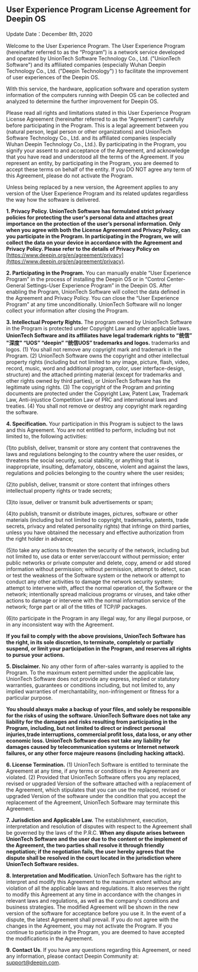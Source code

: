 ## User Experience Program License Agreement for Deepin OS

Update Date：December 8th, 2020

Welcome to the User Experience Program. The User Experience Program (hereinafter referred to as the “Program”) is a network service developed and operated by UnionTech Software Technology Co., Ltd. ("UnionTech Software") and its affiliated companies (especially Wuhan Deepin Technology Co., Ltd. ("Deepin Technology") ) to facilitate the improvement of user experiences of the Deepin OS.

With this service, the hardware, application software and operation system information of the computers running with Deepin OS can be collected and analyzed to determine the further improvement for Deepin OS.

Please read all rights and limitations stated in this User Experience Program License Agreement (hereinafter referred to as the “Agreement”) carefully before participating in the Program. This is a legal agreement between you (natural person, legal person or other organizations) and UnionTech Software Technology Co., Ltd. and its affiliated companies (especially Wuhan Deepin Technology Co., Ltd.). By participating in the Program, you signify your assent to and acceptance of the Agreement, and acknowledge that you have read and understood all the terms of the Agreement. If you represent an entity, by participating in the Program, you are deemed to accept these terms on behalf of the entity. If you DO NOT agree any term of this Agreement, please do not activate the Program. 

Unless being replaced by a new version, the Agreement applies to any version of the User Experience Program and its related updates regardless the way how the software is delivered.

**1. Privacy Policy. UnionTech Software has formulated strict privacy policies for protecting the user's personal data and attaches great importance on the protection of the user’s personal information. Only when you agree with both the License Agreement and Privacy Policy, can you participate in the Program. In participating in the Program, we will collect the data on your device in accordance with the Agreement and Privacy Policy. Please refer to the details of Privacy Policy on** [https://www.deepin.org/en/agreement/privacy](https://www.deepin.org/en/agreement/privacy).

**2. Participating in the Program.** You can manually enable “User Experience Program” in the process of installing the Deepin OS or in “Control Center-General Settings-User Experience Program” in the Deepin OS. After enabling the Program, UnionTech Software will collect the data defined in the Agreement and Privacy Policy. You can close the “User Experience Program” at any time unconditionally. UnionTech Software will no longer collect your information after closing the Program.

**3. Intellectual Property Rights.** The program owned by UnionTech Software in the Program is protected under Copyright Law and other applicable laws. **UnionTech Software and its affiliates have legal trademark rights to “统信” "深度" “UOS” “deepin”  “统信UOS” trademarks and logos.** trademarks and logos. (1) You shall not remove any copyright mark and trademark in the Program. (2) UnionTech Software owns the copyright and other intellectual property rights (including but not limited to any image, picture, flash, video, record, music, word and additional program, color, user interface-design, structure) and the attached printing material (except for trademarks and other rights owned by third parties), or UnionTech Software has the legitimate using rights. (3) The copyright of the Program and printing documents are protected under the Copyright Law, Patent Law, Trademark Law, Anti-injustice Competition Law of PRC and international laws and treaties. (4) You shall not remove or destroy any copyright mark regarding the software.

**4. Specification.** Your participation in this Program is subject to the laws and this Agreement. You are not entitled to perform, including but not limited to, the following activities:

(1)to publish, deliver, transmit or store any content that contravenes the laws and regulations belonging to the country where the user resides, or threatens the social security, social stability, or anything that is inappropriate, insulting, defamatory, obscene, violent and against the laws, regulations and policies belonging to the country where the user resides;

(2)to publish, deliver, transmit or store content that infringes others intellectual property rights or trade secrets;

(3)to issue, deliver or transmit bulk advertisements or spam;

(4)to publish, transmit or distribute images, pictures, software or other materials (including but not limited to copyright, trademarks, patents, trade secrets, privacy and related personality rights) that infringe on third parties, unless you have obtained the necessary and effective authorization from the right holder in advance;

(5)to take any actions to threaten the security of the network, including but not limited to, use data or enter server/account without permission; enter public networks or private computer and delete, copy, amend or add stored information without permission; without permission, attempt to detect, scan or test the weakness of the Software system or the network or attempt to conduct any other activities to damage the network security system; attempt to intervene with, affect the normal operation of, the Software or the network; intentionally spread malicious programs or viruses, and take other actions to damage or intervene with the normal information service of the network; forge part or all of the titles of TCP/IP packages.

(6)to participate in the Program in any illegal way, for any illegal purpose, or in any inconsistent way with the Agreement.

**If you fail to comply with the above provisions, UnionTech Software has the right, in its sole discretion, to terminate, completely or partially suspend, or limit your participation in the Program, and reserves all rights to pursue your actions.**

**5. Disclaimer.** No any other form of after-sales warranty is applied to the Program. To the maximum extent permitted under the applicable law, UnionTech Software does not provide any express, implied or statutory warranties, guarantees or conditions including, but not limited to, any implied warranties of merchantability, non-infringement or fitness for a particular purpose.

**You should always make a backup of your files, and solely be responsible for the risks of using the software. UnionTech Software does not take any liability for the damages and risks resulting from participating in the Program, including, but not limited to direct or indirect personal injuries,trade interruptions, commercial profit loss, data loss, or any other economic loss. UnionTech Software does not take any liability for damages caused by telecommunication systems or Internet network failures, or any other force majeure reasons (including hacking attack).**

**6. License Termination.** (1) UnionTech Software is entitled to terminate the Agreement at any time, if any terms or conditions in the Agreement are violated. (2) Provided that UnionTech Software offers you any replaced, revised or upgraded Version of the software attached with a replacement of the Agreement, which stipulates that you can use the replaced, revised or upgraded Version of the software under the condition that you accept the replacement of the Agreement, UnionTech Software may terminate this Agreement.

**7. Jurisdiction and Applicable Law.** The establishment, execution, interpretation and resolution of disputes with respect to the Agreement shall be governed by the laws of the P.R.C. **When any dispute arises between UnionTech Software and the user due to the content or the implement of the Agreement, the two parties shall resolve it through friendly negotiation; if the negotiation fails, the user hereby agrees that the dispute shall be resolved in the court located in the jurisdiction where UnionTech Software resides.**

**8. Interpretation and Modification.** UnionTech Software has the right to interpret and modify this Agreement to the maximum extent without any violation of all the applicable laws and regulations. It also reserves the right to modify this Agreement at any time in accordance with the changes in relevant laws and regulations, as well as the company's conditions and business strategies. The modified Agreement will be shown in the new version of the software for acceptance before you use it. In the event of a dispute, the latest Agreement shall prevail. If you do not agree with the changes in the Agreement, you may not activate the Program. If you continue to participate in the Program, you are deemed to have accepted the modifications in the Agreement. 

**9. Contact Us**. If you have any questions regarding this Agreement, or need any information, please contact Deepin Community at: support@deepin.com.